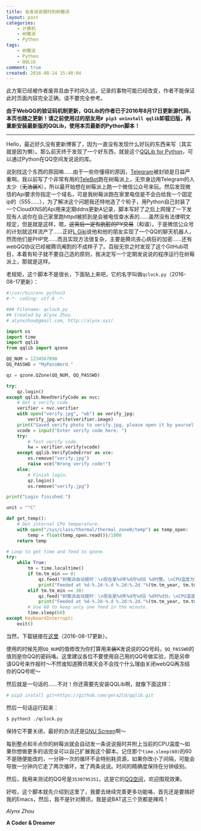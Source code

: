 ```yaml
---
title: 会发说说报时的树莓派
layout: post
categories:
    - 计算机
    - 树莓派
    - Python
tags:
    - 树莓派
    - Python
    - QQLib
comment: true
created: 2016-08-14 15:40:04
---
```

<div class="alert-red">此方案已经被作者废弃且由于时间久远，记录的事物可能已经改变，作者不能保证此时页面内容完全正确，请不要完全参考。</div>

**由于WebQQ的验证码机制更新，QQLib的作者已于2016年8月17日更新源代码，本页也随之更新！请之前使用过的朋友用`# pip3 uninstall qqlib`卸载旧版，再重新安装最新版的QQLib，使用本页最新的Python脚本！**

-----------------------------------------------------------------

Hello，最近好久没有更新博客了，因为一直没有发现什么好玩的东西来写（其实就是因为懒）。那么前天终于发现了一个好东西，就是这个[QQLib for Python](https://github.com/gera2ld/qqlib/)，可以通过Python在QQ空间发说说的库。

<!--more-->

说到找这个东西的原因嘛……由于一些你懂得的原因，[Telegram](https://telegram.org/)被封锁是日益严重啊。我以前写了个非常有用的[TeleBot](https://github.com/Alynx/telebot/)跑在树莓派上，无奈身边用Telegram的人太少（~~无法装X~~），所以最开始想在树莓派上跑一个微信公众号来玩。然后发现微信的Api要求你指定一个域名，可是我树莓派跑在家里电信是不会白给我一个固定ip的（555……），为了解决这个问题我还特地造了个轮子，用Python自己封装了一个CloudXNS的Api用来定期ddns更新A记录，脚本写好了之后上网搜了一下发现有人说你在自己家里跑httpd被抓到是会被电信查水表的……虽然没有法律明文规定，但是就是这样，嗯，~~这背后一定有肮脏的PY交易~~（和谐）。于是微信公众号的计划就这样流产了……正好[L Giki](http://lgiki.xyz/)说他和他的朋友实现了一个QQ的聊天机器人，然而他们是PHP党……而且实现方法很复杂，主要是腾讯丧心病狂的加密……还有webQQ协议已经被腾讯阉割的不成样子了。百般无奈之时发现了这个GitHub项目，本着有轮子就不要自己造的原则，我决定写一个定期发说说的程序运行在树莓派上，那就是这样。

老规矩，这个脚本不是很长，下面贴上来吧，它的名字叫做`qclock.py`（2016-08-17更新）：

```Python
#!/usr/bin/env python3
#-*- coding: utf-8 -*-

### Filename: qclock.py
## Created by Alynx Zhou
# alynxzhou@gmail.com, http://alynx.xyz/

import os
import time
import qqlib
from qqlib import qzone

QQ_NUM = 1234567890
QQ_PASSWD = "MyPassWord."

qz = qzone.QZone(QQ_NUM, QQ_PASSWD)

try:
    qz.login()
except qqlib.NeedVerifyCode as nvc:
    # Get a verify code.
    verifier = nvc.verifier
    with open("verify.jpg", "wb") as verify_jpg:
        verify_jpg.write(verifier.image)
    print("Saved verify photo to verify.jpg, please open it by yourself.")
    vcode = input("Enter verify code here: ")
    try:
        # Test verify code.
        kw = verifier.verify(vcode)
    except qqlib.VerifyCodeError as vce:
        os.remove("verify.jpg")
        raise vce("Wrong verify code!")
    else:
        # Finish login.
        qz.login()
        os.remove("verify.jpg")

print("Login finished.")

unit = "°C"

def get_temp():
    # Get internal CPU temperature.
    with open("/sys/class/thermal/thermal_zone0/temp") as temp_open:
        temp = float(temp_open.read())/1000
    return temp

# Loop to get time and feed to qzone.
try:
    while True:
        tm = time.localtime()
        if tm.tm_min == 0:
            qz.feed("树莓派自动报时：\n现在是%d年%d月%d日 %d时整。\nCPU温度为%.2f%s。"%(tm.tm_year, tm.tm_mon, tm.tm_mday, tm.tm_hour, get_temp(), unit))
            print("Feeded at %d-%.2d-%.d %.2d:%.2d."%(tm.tm_year, tm.tm_mon, tm.tm_mday, tm.tm_hour, tm.tm_min))
        elif tm.tm_min == 30:
            qz.feed("树莓派自动报时：\n现在是%d年%d月%d日 %d时%d分。\nCPU温度为%.2f%s。"%(tm.tm_year, tm.tm_mon, tm.tm_mday, tm.tm_hour, tm.tm_min, get_temp(), unit))
            print("Feeded at %d-%.2d-%.d %.2d:%.2d."%(tm.tm_year, tm.tm_mon, tm.tm_mday, tm.tm_hour, tm.tm_min))
        # Use 60 to keep only one feed in the minute.
        time.sleep(60)
except KeyboardInterrupt:
    exit()
```

当然，下载链接在[这里](./qclock.py)（2016-08-17更新）。

使用的时候先把`QQ_NUM`的值修改为你打算用来~~装X~~发说说的QQ号码，`QQ_PASSWD`的值则是你QQ的密码咯。这里建议各位不要使用自己用的QQ号做实验，而是另申请QQ号来作报时～不然谁知道腾讯哪天会不会找个什么理由关闭webQQ再冻结你的QQ号呢～

然后就是一句话的……不对！你还需要先安装QQLib啊，就像下面这样：

```bash
# pip3 install git+https://github.com/gera2ld/qqlib.git
```

然后一句话运行起来：

```bash
$ python3 ./qclock.py
```

保持它不要关闭，最好的办法还是[GNU Screen](https://www.gnu.org/software/screen/)啊～

每到整点和半点你的树莓派就会自动发一条说说报时并附上当前的CPU温度～如果你想做更多的话完全可以自己扩展我这个脚本。记住那个`time.sleep(60)`的60不是随便能改的，一分钟一次的循环不会特别耗资源，如果你改小了间隔，可能会导致一分钟内它走了两次循环，发了两条说说。时间的精确度保持在分钟级别。

然后，我用来测试的QQ号是`3530795351`，这是它的[QQ空间](http://user.qzone.qq.com/3530795351)，欢迎围观效果。

好啦，这个脚本就先介绍到这里了，我要去继续完善更多功能咯，首先还是要搞好我的Emacs，然后，我不是针对腾讯，我是说BAT这三个货都是辣鸡！

*Alynx Zhou*

**A Coder & Dreamer**
